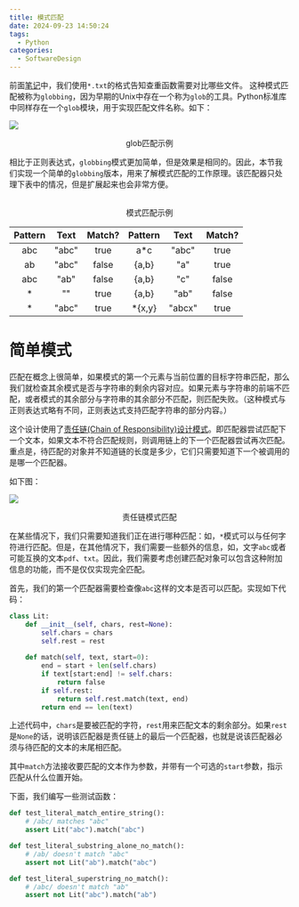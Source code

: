 ```yaml
---
title: 模式匹配
date: 2024-09-23 14:50:24
tags:
  - Python
categories:
  - SoftwareDesign
---
```


前面[笔记](https://turbo-0428.github.io/2024/09/18/%E6%9F%A5%E6%89%BE%E9%87%8D%E5%A4%8D%E6%96%87%E4%BB%B6/)中，我们使用`*.txt`的格式告知查重函数需要对比哪些文件。
这种模式匹配被称为`globbing`，因为早期的Unix中存在一个称为`glob`的工具。Python标准库中同样存在一个`glob`模块，用于实现匹配文件名称。如下：

![](image1.png)

<center>glob匹配示例</center>

<!--more-->

相比于正则表达式，`globbing`模式更加简单，但是效果是相同的。因此，本节我们实现一个简单的`globbing`版本，用来了解模式匹配的工作原理。该匹配器只处理下表中的情况，但是扩展起来也会非常方便。  
<br>

<center>模式匹配示例</center>

|Pattern|Text|Match?|Pattern|Text|Match?|
|:---:|:---:|:---:|:---:|:---:|:---:|
|abc|"abc"|true|a*c|"abc"|true|
|ab|"abc"|false|{a,b}|"a"|true|
|abc|"ab"|false|{a,b}|"c"|false|
|*|""|true|{a,b}|"ab"|false|
|*|"abc"|true|*{x,y}|"abcx"|true|

# 简单模式

匹配在概念上很简单，如果模式的第一个元素与当前位置的目标字符串匹配，那么我们就检查其余模式是否与字符串的剩余内容对应。如果元素与字符串的前端不匹配，或者模式的其余部分与字符串的其余部分不匹配，则匹配失败。（这种模式与正则表达式略有不同，正则表达式支持匹配字符串的部分内容。）

这个设计使用了[责任链(Chain of Responsibility)设计模式]()。即匹配器尝试匹配下一个文本，如果文本不符合匹配规则，则调用链上的下一个匹配器尝试再次匹配。重点是，待匹配的对象并不知道链的长度是多少，它们只需要知道下一个被调用的是哪一个匹配器。

如下图：

![](image2.png)

<center>责任链模式匹配</center>



在某些情况下，我们只需要知道我们正在进行哪种匹配：如，`*`模式可以与任何字符进行匹配。但是，在其他情况下，我们需要一些额外的信息，如，文字`abc`或者可能互换的文本`pdf`、`txt`。因此，我们需要考虑创建匹配对象可以包含这种附加信息的功能，而不是仅仅实现完全匹配。

首先，我们的第一个匹配器需要检查像`abc`这样的文本是否可以匹配。实现如下代码：

```python
class Lit:
    def __init__(self, chars, rest=None):
        self.chars = chars
        self.rest = rest
        
    def match(self, text, start=0):
        end = start + len(self.chars)
        if text[start:end] != self.chars:
            return false
        if self.rest:
            return self.rest.match(text, end)
        return end == len(text)
```

上述代码中，`chars`是要被匹配的字符，`rest`用来匹配文本的剩余部分。如果`rest`是`None`的话，说明该匹配器是责任链上的最后一个匹配器，也就是说该匹配器必须与待匹配的文本的末尾相匹配。

其中`match`方法接收要匹配的文本作为参数，并带有一个可选的`start`参数，指示匹配从什么位置开始。

下面，我们编写一些测试函数：

```python
def test_literal_match_entire_string():
    # /abc/ matches "abc"
    assert Lit("abc").match("abc")

def test_literal_substring_alone_no_match():
    # /ab/ doesn't match "abc"
    assert not Lit("ab").match("abc")

def test_literal_superstring_no_match():
    # /abc/ doesn't match "ab"
    assert not Lit("abc").match("ab")
```

